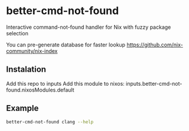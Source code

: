 # better-cmd-not-found

Interactive command-not-found handler for Nix with fuzzy package selection

You can pre-generate database for faster lookup
https://github.com/nix-community/nix-index

## Instalation

Add this repo to inputs
Add this module to nixos:
inputs.better-cmd-not-found.nixosModules.default

## Example
```bash
better-cmd-not-found clang --help
```
